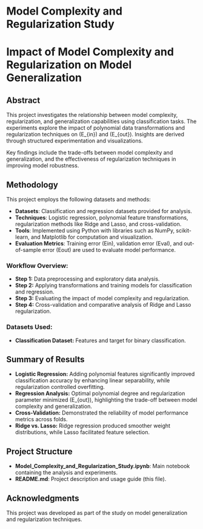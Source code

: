 # Model Complexity and Regularization Study

# Impact of Model Complexity and Regularization on Model Generalization

## Abstract
This project investigates the relationship between model complexity, regularization, and generalization capabilities using classification tasks. The experiments explore the impact of polynomial data transformations and regularization techniques on \(E_{in}\) and \(E_{out}\). Insights are derived through structured experimentation and visualizations.

Key findings include the trade-offs between model complexity and generalization, and the effectiveness of regularization techniques in improving model robustness.


## Methodology

This project employs the following datasets and methods:

- **Datasets**: Classification and regression datasets provided for analysis.
- **Techniques**: Logistic regression, polynomial feature transformations, regularization methods like Ridge and Lasso, and cross-validation.
- **Tools**: Implemented using Python with libraries such as NumPy, scikit-learn, and Matplotlib for computation and visualization.
- **Evaluation Metrics**: Training error (Ein), validation error (Eval), and out-of-sample error (Eout) are used to evaluate model performance.

### Workflow Overview:
- **Step 1:** Data preprocessing and exploratory data analysis.
- **Step 2:** Applying transformations and training models for classification and regression.
- **Step 3:** Evaluating the impact of model complexity and regularization.
- **Step 4:** Cross-validation and comparative analysis of Ridge and Lasso regularization.

### Datasets Used:
- **Classification Dataset:** Features and target for binary classification.


## Summary of Results

- **Logistic Regression:** Adding polynomial features significantly improved classification accuracy by enhancing linear separability, while regularization controlled overfitting.
- **Regression Analysis:** Optimal polynomial degree and regularization parameter minimized \(E_{out}\), highlighting the trade-off between model complexity and generalization.
- **Cross-Validation:** Demonstrated the reliability of model performance metrics across folds.
- **Ridge vs. Lasso:** Ridge regression produced smoother weight distributions, while Lasso facilitated feature selection.


## Project Structure

- **Model_Complexity_and_Regularization_Study.ipynb**: Main notebook containing the analysis and experiments.
- **README.md**: Project description and usage guide (this file).

## Acknowledgments

This project was developed as part of the study on model generalization and regularization techniques.
